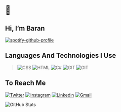  # 👋 
 ## Hi, I’m Baran

[![spotify-github-profile](https://spotify-github-profile.vercel.app/api/view?uid=nfkrxyexw4s42hvu1eljq2xqu&cover_image=true&theme=novatorem&bar_color=ff9999&bar_color_cover=false)](https://spotify-github-profile.vercel.app/api/view?uid=nfkrxyexw4s42hvu1eljq2xqu&redirect=true)


 ## Languages And Technologies I Use
> ![CSS](	https://img.shields.io/badge/CSS3-1572B6?style=for-the-badge&logo=css3&logoColor=white)
> ![HTML](https://img.shields.io/badge/HTML5-E34F26?style=for-the-badge&logo=html5&logoColor=white)
> ![C#](	https://img.shields.io/badge/C%23-239120?style=for-the-badge&logo=c-sharp&logoColor=white)
> ![GIT](https://img.shields.io/badge/JavaScript-323330?style=for-the-badge&logo=javascript&logoColor=F7DF1E)
> ![GIT](https://img.shields.io/badge/GIT-E44C30?style=for-the-badge&logo=git&logoColor=white)


## To Reach Me
[![Twitter](https://img.shields.io/badge/Twitter-1DA1F2?style=for-the-badge&logo=twitter&logoColor=white)](https://twitter.com/barannunsal)
[![Instagram](https://img.shields.io/badge/Instagram-E4405F?style=for-the-badge&logo=instagram&logoColor=white)](https://twitter.com/barannunsal)
[![Linkedin](https://img.shields.io/badge/LinkedIn-0077B5?style=for-the-badge&logo=linkedin&logoColor=white)](https://twitter.com/barannunsal)
[![Gmail](https://img.shields.io/badge/Gmail-D14836?style=for-the-badge&logo=gmail&logoColor=white)](barannunsal@gmail.com)

![GitHub Stats](https://github-readme-stats.vercel.app/api?username=BarannUnsal&theme=tokyonight)
